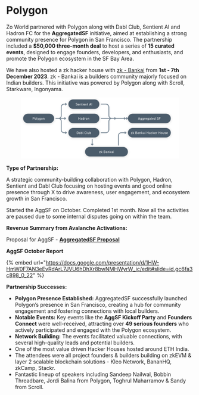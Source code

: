 # Polygon

Zo World partnered with Polygon along with Dabl Club, Sentient AI and Hadron FC for the **AggregatedSF** initiative, aimed at establishing a strong community presence for Polygon in San Francisco. The partnership included a **$50,000 three-month deal** to host a series of **15 curated events**, designed to engage founders, developers, and enthusiasts, and promote the Polygon ecosystem in the SF Bay Area.

We have also hosted a zk hacker house with [zk - Bankai](https://twitter.com/zk_bankai) from **1st - 7th December 2023**. zk - Bankai is a builders community majorly focused on Indian builders. This initiative was powered by Polygon along with Scroll, Starkware, Ingonyama.

<figure><img src="../.gitbook/assets/image (1) (1) (1).png" alt=""><figcaption></figcaption></figure>

**Type of Partnership:**

A strategic community-building collaboration with Polygon, Hadron, Sentient and Dabl Club focusing on hosting events and good online presence through X to drive awareness, user engagement, and ecosystem growth in San Francisco.

Started the AggSF on October. Completed 1st month. Now all the activities are paused due to some internal disputes going on within the team.

**Revenue Summary from Avalanche Activations:**

Proposal for AggSF - [**AggregatedSF Proposal**](https://www.notion.so/AggregatedSF-Proposal-c964be39b68141af9610b7b201cea32f?pvs=21)

**AggSF October Report**&#x20;

{% embed url="https://docs.google.com/presentation/d/1HW-HmW0F7AN3eEvRdArL7JVU6hDhXr8bwNMHWyrW_ic/edit#slide=id.gc6fa3c898_0_22" %}

**Partnership Successes:**

* **Polygon Presence Established:** AggregatedSF successfully launched Polygon’s presence in San Francisco, creating a hub for community engagement and fostering connections with local builders.
* **Notable Events:** Key events like the **AggSF Kickoff Party** and **Founders Connect** were well-received, attracting over **49 serious founders** who actively participated and engaged with the Polygon ecosystem.
* **Network Building:** The events facilitated valuable connections, with several high-quality leads and potential builders.
* One of the most value driven Hacker Houses hosted around ETH India.
* The attendees were all project founders & builders building on zkEVM & layer 2 scalable blockchain solutions - Kleo Network, BananHQ, zkCamp, Stackr.
* Fantastic lineup of speakers including Sandeep Nailwal, Bobbin Threadbare, Jordi Balina from Polygon, Toghrul Maharramov & Sandy from Scroll.


